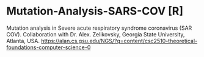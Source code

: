 # Mutation-Analysis-SARS-COV [R]
Mutation analysis in Severe acute respiratory syndrome coronavirus (SAR COV).
Collaboration with Dr. Alex. Zelikovsky, Georgia State University, Atlanta, USA. https://alan.cs.gsu.edu/NGS/?q=content/csc2510-theoretical-foundations-computer-science-0
